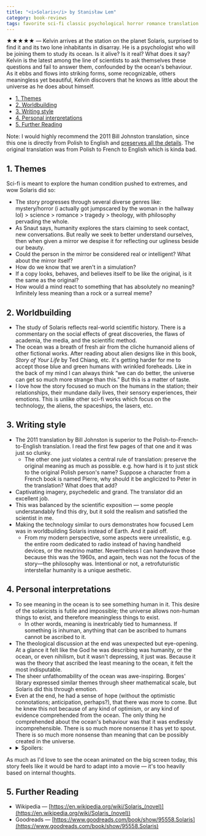 ```yaml
---
title: "<i>Solaris</i> by Stanisław Lem"
category: book-reviews
tags: favorite sci-fi classic psychological horror romance translation space sociology
---
```

★★★★★ — Kelvin arrives at the station on the planet Solaris, surprised to find it and its two lone inhabitants in disarray. He is a psychologist who will be joining them to study its ocean. Is it alive? Is it real? What does it say? Kelvin is the latest among the line of scientists to ask themselves these questions and fail to answer them, confounded by the ocean's behaviour. As it ebbs and flows into striking forms, some recognizable, others meaningless yet beautiful, Kelvin discovers that he knows as little about the universe as he does about himself.   

<!--split-->

- [1. Themes](#1-themes)
- [2. Worldbuilding](#2-worldbuilding)
- [3. Writing style](#3-writing-style)
- [4. Personal interpretations](#4-personal-interpretations)
- [5. Further Reading](#5-further-reading)

<!--split-->

Note: I would highly recommend the 2011 Bill Johnston translation, since this one is directly from Polish to English and [preserves all the details](https://www.theguardian.com/books/2011/jun/15/first-direct-translation-solaris). The original translation was from Polish to French to English which is kinda bad.

## 1. Themes
Sci-fi is meant to explore the human condition pushed to extremes, and wow Solaris did so:
* The story progresses through several diverse genres like: mystery/horror (i actually got jumpscared by the woman in the hallway lol) > science > romance > tragedy > theology, with philosophy pervading the whole.
* As Snaut says, humanity explores the stars claiming to seek contact, new conversations. But really we seek to better understand ourselves, then when given a mirror we despise it for reflecting our ugliness beside our beauty.
* Could the person in the mirror be considered real or intelligent? What about the mirror itself?
* How do we know that we aren't in a simulation?
* If a copy looks, behaves, and believes itself to be like the original, is it the same as the original?
* How would a mind react to something that has absolutely no meaning? Infinitely less meaning than a rock or a surreal meme?

## 2. Worldbuilding
* The study of Solaris reflects real-world scientific history. There is a commentary on the social effects of great discoveries, the flaws of academia, the media, and the scientific method.
* The ocean was a breath of fresh air from the cliche humanoid aliens of other fictional works. After reading about alien designs like in this book, *Story of Your Life* by Ted Chiang, etc. it's getting harder for me to accept those blue and green humans with wrinkled foreheads. Like in the back of my mind I can always think “we can do better, the universe can get so much more strange than this.” But this is a matter of taste.
* I love how the story focused so much on the humans in the station; their relationships, their mundane daily lives, their sensory experiences, their emotions. This is unlike other sci-fi works which focus on the technology, the aliens, the spaceships, the lasers, etc.

## 3. Writing style
* The 2011 translation by Bill Johnston is superior to the Polish-to-French-to-English translation. I read the first few pages of that one and it was just so clunky.
  * The other one just violates a central rule of translation: preserve the original meaning as much as possible. e.g. how hard is it to just stick to the original Polish person's name? Suppose a character from a French book is named Pierre, why should it be anglicized to Peter in the translation? What does that add?
* Captivating imagery, psychedelic and grand. The translator did an excellent job.
* This was balanced by the scientific exposition — some people understandably find this dry, but it sold the realism and satisfied the scientist in me.
* Making the technology similar to ours demonstrates how focused Lem was in worldbuilding Solaris instead of Earth. And it paid off.
  * From my modern perspective, some aspects were unrealistic, e.g. the entire room dedicated to radio instead of having handheld devices, or the neutrino matter. Nevertheless I can handwave those because this was the 1960s, and again, tech was not the focus of the story—the philosophy was. Intentional or not, a retrofuturistic interstellar humanity is a unique aesthetic.

## 4. Personal interpretations
* To see meaning in the ocean is to see something human in it. This desire of the solaricists is futile and impossible; the universe allows non-human things to exist, and therefore meaningless things to exist.
  * In other words, meaning is inextricably tied to humanness. If something is inhuman, anything that can be ascribed to humans cannot be ascribed to it.
* The theological discussion at the end was unexpected but eye-opening. At a glance it felt like the God he was describing was humanity, or the ocean, or even nihilism, but it wasn't depressing, it just was. Because it was the theory that ascribed the least meaning to the ocean, it felt the most indisputable.
* The sheer unfathomability of the ocean was awe-inspiring. Borges' library expressed similar themes through sheer mathematical scale, but Solaris did this through emotion.
* Even at the end, he had a sense of hope (without the optimistic connotations; anticipation, perhaps?), that there was more to come. But he knew this not because of any kind of optimism, or any kind of evidence comprehended from the ocean. The only thing he comprehended about the ocean's behaviour was that it was endlessly incomprehensible. There is so much more nonsense it has yet to spout. There is so much more nonsense than meaning that can be possibly created in the universe.
* <details><summary>Spoilers:</summary>
    <p>The last night Harey and Kelvin were together, after what Kelvin said, she finally realized or accepted that he truly did love her. At least the original version of her. And because at that point she was aware of how realistic her simulation was, she had no reason to believe that he didn't genuinely love her too. That was the truth, the meaning, that she was searching for. Satisfied, she then did what she did.</p>
    <ul>
      <li>When Kelvin refused to stir when she tried to wake him and she gave up, it felt like there was an unsaid goodbye there, for which the letter was an imperfect substitute. This really made me feel some things.</li>
      <li>If a story contains romance, this is how beautiful I want it. I won't settle for anything less.</li>
    </ul>
  </details>

As much as I'd love to see the ocean animated on the big screen today, this story feels like it would be hard to adapt into a movie — it's too heavily based on internal thoughts.

## 5. Further Reading
* Wikipedia — [https://en.wikipedia.org/wiki/Solaris_(novel)](https://en.wikipedia.org/wiki/Solaris_(novel))
* Goodreads — [https://www.goodreads.com/book/show/95558.Solaris](https://www.goodreads.com/book/show/95558.Solaris)